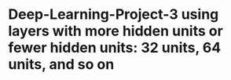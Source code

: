 # Deep-Learning-Project-3 using layers with more hidden units or fewer hidden units: 32 units, 64 units, and so on
